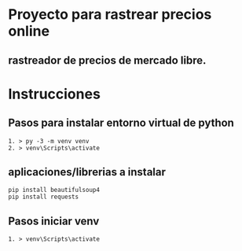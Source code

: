 # Proyecto para rastrear precios online

## rastreador de precios de mercado libre.

# Instrucciones 

## Pasos para instalar entorno virtual de python
    1. > py -3 -m venv venv
    2. > venv\Scripts\activate

## aplicaciones/librerias a instalar
    pip install beautifulsoup4
    pip install requests

## Pasos iniciar venv
    1. > venv\Scripts\activate
